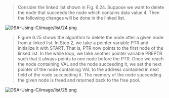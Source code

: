 
 >  Consider the linked list shown in Fig. 6.24. Suppose we want to delete the node that succeeds 
the node which contains data value 4. Then the following changes will be done in the linked list.
 

 ![DSA-Using-C/image/list/24.png](DSA-Using-C/image/list/24.png) 

 > Figure 6.25 shows the algorithm to delete the node after a given node from a linked list. In 
Step 2, we take a pointer variable PTR and initialize it with START. That is, PTR now points to the 
first node of the linked list. In the while loop, we take another pointer variable PREPTR such that 
it always points to one node before the PTR. Once we reach the node containing VAL and the node 
succeeding it, we set the next pointer of the node containing VAL to the address contained in next 
field of the node succeeding it. The memory of the node succeeding the given node is freed and 
returned back to the free pool.
 

 ![DSA-Using-C/image/list/25.png](DSA-Using-C/image/list/25.png) 
